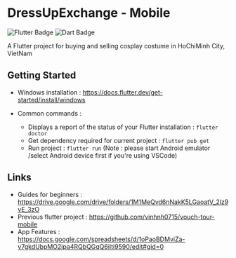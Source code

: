 # DressUpExchange - Mobile
![Flutter Badge](https://img.shields.io/badge/Flutter-v3.14.0-blue)
![Dart Badge](https://img.shields.io/badge/Dart-v3.2.0-blue)

A Flutter project for buying and selling cosplay costume in HoChiMinh City, VietNam

## Getting Started
* Windows installation : https://docs.flutter.dev/get-started/install/windows

* Common commands :
    * Displays a report of the status of your Flutter installation : ```flutter doctor```
    * Get dependency required for current project : ```flutter pub get```
    * Run project : ```flutter run``` (Note : please start Android emulator /select Android device first if you're using VSCode)

## Links

* Guides for beginners : https://drive.google.com/drive/folders/1M1MeQvd6nNakK5LGaoatV_2lz9vE_3zO
* Previous flutter project : https://github.com/vinhnh0715/vouch-tour-mobile
* App Features : https://docs.google.com/spreadsheets/d/1oPaoBDMviZa-v7gkdUbpMO2jpa4RQbQGqQ6ilti9590/edit#gid=0
